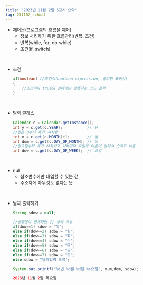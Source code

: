 ```yaml
---
title: "2023년 11월 2일 6교시 요약"
tag: 231102_school
---
```


- 제어문(프로그램의 흐름을 제어)
  - 정보 처리하기 위한 흐름관리(반복, 조건)
  - 반복(while, for, do-while)
  - 조건(if, switch)
<br>

- 조건
    ```java
    if(boolean) //조건식(boolean expression, 불리언 표현식)
    {
        //조건식이 true일 경에에만 실행되는 코드 블럭
    }
    ```
<br>

- 달력 클래스
    ```java
    Calendar c = Calendar.getInstance();
    int y = c.get(c.YEAR);           // 년
    //월은 0부터 세기 시작함
	int m = c.get(c.MONTH)+1;        // 월
	int dom = c.get(c.DAY_OF_MONTH); // 일
    //일요일부터 세기 시작하고 나라마다 요일의 이름이 달라서 숫자로 나옴
	int dow = c.get(c.DAY_OF_WEEK);  // 요일	
    ```
<br>

- null
  - 참조변수에만 대입할 수 있는 값
  - 주소지에 아무것도 없다는 뜻
<br>

- 날짜 출력하기
    ```java
    String sdow = null;
    
    //실행문이 한개라면 {} 생략 가능
    if(dow==1) sdow = "일";
	else if(dow==2) sdow = "월";
	else if(dow==3) sdow = "화";
	else if(dow==4) sdow = "수";
	else if(dow==5) sdow = "목";
	else if(dow==6) sdow = "금";
	else if(dow==7) sdow = "토";
	else sdow = "날짜입력 오류";
		
	System.out.printf("%d년 %d월 %d일 %s요일", y,m,dom, sdow);
    ```
    ```java
    2023년 11월 2일 목요일
    ```